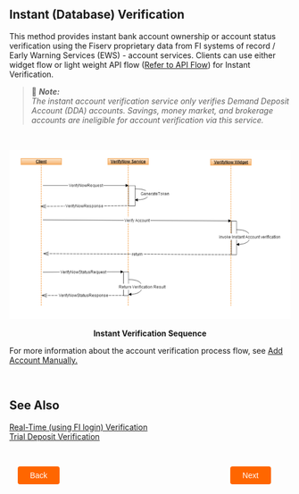 ## Instant (Database) Verification

This method provides instant bank account ownership or account status verification using the Fiserv proprietary data from FI systems of record / Early Warning Services (EWS) - account services. Clients can use either widget flow or light weight API flow (<a href="../api/?type=post&path=/cashedgerws/verifynow/ping">Refer to API Flow</a>) for Instant Verification.

 > :memo: _**Note:** <br/>The instant account verification service only verifies Demand Deposit Account (DDA) accounts. Savings, money market, and brokerage accounts are ineligible for account verification via this service._

 &nbsp;


<center>

![Images](../../assets/images/instant-verification-sequence.png)

<b>Instant Verification Sequence</b>

</center>

<p>For more information about the account verification process flow, see 
<a href="?path=docs/add-account-manually.md">Add Account Manually.</a>
</p>

&nbsp;

## See Also

[Real-Time (using FI login) Verification](?path=docs/verifynow-account-verification-method/real-time-verification.md)</br>
[Trial Deposit Verification](?path=docs/verifynow-account-verification-method/trial-deposit-verification.md)</br>


&nbsp;

<div class="debit-card-button-container">
<div class="debit-card-left-button">
<a href="?path=docs/verifynow-account-verification-method.md">Back</a>
</div>
<div class="debit-card-right-button"><a href="?path=docs/verifynow-account-verification-method/real-time-verification.md">Next</a></div>
</div>

<style>
    .debit-card-button-container {
        position: relative;
        width: 100%;
        height: 30px;
        font-family: sans-serif;
        margin: 0px 15px;
    }
    .debit-card-left-button a,
    .debit-card-right-button a{
        position: absolute;
        display: inline;
        border: 0px;
        background: rgb(255, 102, 0);
        color: rgb(255, 255, 255);
        padding: 8px 22px;
        cursor: pointer;
        border-radius: 4px;                                
        text-align: center;
        text-decoration: none;
        transition: all 0.3s ease;
    }
    .debit-card-left-button a{ 
        left: 0;
    }
    .debit-card-right-button a{
        right: 10%;
    }
    .debit-card-left-button a:hover,
    .debit-card-right-button a:hover {
        color: #f60;
        background-color: white;
        border: 2px solid #f60;
    }
    .confirm-button {
        padding: 2px;
        font-weight: bold;
    }
</style>